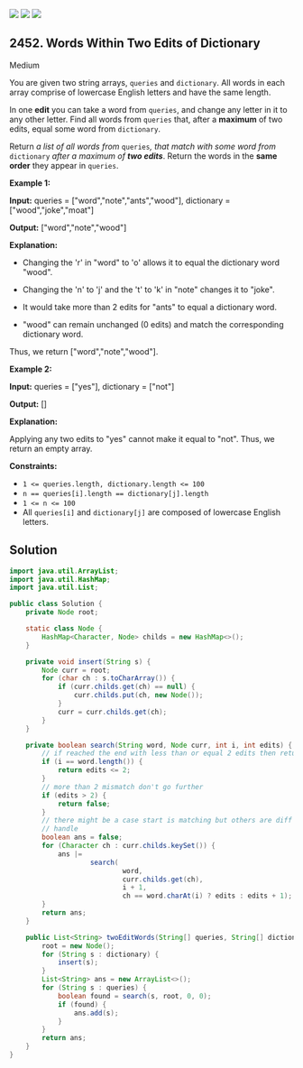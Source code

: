 [![](https://img.shields.io/github/stars/javadev/LeetCode-in-Java?label=Stars&style=flat-square)](https://github.com/javadev/LeetCode-in-Java)
[![](https://img.shields.io/github/forks/javadev/LeetCode-in-Java?label=Fork%20me%20on%20GitHub%20&style=flat-square)](https://github.com/javadev/LeetCode-in-Java/fork)
[![](https://img.shields.io/badge/-LeetCode%20in%20Kotlin-blue?style=flat-square)](https://github.com/javadev/LeetCode-in-Kotlin)

## 2452\. Words Within Two Edits of Dictionary

Medium

You are given two string arrays, `queries` and `dictionary`. All words in each array comprise of lowercase English letters and have the same length.

In one **edit** you can take a word from `queries`, and change any letter in it to any other letter. Find all words from `queries` that, after a **maximum** of two edits, equal some word from `dictionary`.

Return _a list of all words from_ `queries`_,_ _that match with some word from_ `dictionary` _after a maximum of **two edits**_. Return the words in the **same order** they appear in `queries`.

**Example 1:**

**Input:** queries = ["word","note","ants","wood"], dictionary = ["wood","joke","moat"]

**Output:** ["word","note","wood"]

**Explanation:**

- Changing the 'r' in "word" to 'o' allows it to equal the dictionary word "wood".

- Changing the 'n' to 'j' and the 't' to 'k' in "note" changes it to "joke".

- It would take more than 2 edits for "ants" to equal a dictionary word.

- "wood" can remain unchanged (0 edits) and match the corresponding dictionary word.

Thus, we return ["word","note","wood"].

**Example 2:**

**Input:** queries = ["yes"], dictionary = ["not"]

**Output:** []

**Explanation:**

Applying any two edits to "yes" cannot make it equal to "not". Thus, we return an empty array.

**Constraints:**

*   `1 <= queries.length, dictionary.length <= 100`
*   `n == queries[i].length == dictionary[j].length`
*   `1 <= n <= 100`
*   All `queries[i]` and `dictionary[j]` are composed of lowercase English letters.

## Solution

```java
import java.util.ArrayList;
import java.util.HashMap;
import java.util.List;

public class Solution {
    private Node root;

    static class Node {
        HashMap<Character, Node> childs = new HashMap<>();
    }

    private void insert(String s) {
        Node curr = root;
        for (char ch : s.toCharArray()) {
            if (curr.childs.get(ch) == null) {
                curr.childs.put(ch, new Node());
            }
            curr = curr.childs.get(ch);
        }
    }

    private boolean search(String word, Node curr, int i, int edits) {
        // if reached the end with less than or equal 2 edits then return truem
        if (i == word.length()) {
            return edits <= 2;
        }
        // more than 2 mismatch don't go further
        if (edits > 2) {
            return false;
        }
        // there might be a case start is matching but others are diff and that's a edge case to
        // handle
        boolean ans = false;
        for (Character ch : curr.childs.keySet()) {
            ans |=
                    search(
                            word,
                            curr.childs.get(ch),
                            i + 1,
                            ch == word.charAt(i) ? edits : edits + 1);
        }
        return ans;
    }

    public List<String> twoEditWords(String[] queries, String[] dictionary) {
        root = new Node();
        for (String s : dictionary) {
            insert(s);
        }
        List<String> ans = new ArrayList<>();
        for (String s : queries) {
            boolean found = search(s, root, 0, 0);
            if (found) {
                ans.add(s);
            }
        }
        return ans;
    }
}
```